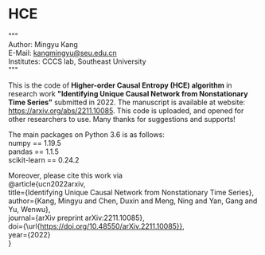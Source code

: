 # HCE
"""  
Author: Mingyu Kang   
E-Mail: kangmingyu@seu.edu.cn   
Institutes: CCCS lab, Southeast University   
"""   

This is the code of **Higher-order Causal Entropy (HCE) algorithm** in research work **"Identifying Unique Causal Network from Nonstationary Time Series"** submitted in 2022. The manuscript is available at website: https://arxiv.org/abs/2211.10085. This code is uploaded, and opened for other researchers to use. Many thanks for suggestions and supports!

The main packages on Python 3.6 is as follows:   
numpy == 1.19.5   
pandas == 1.1.5   
scikit-learn == 0.24.2   

Moreover, please cite this work via  
@article{ucn2022arxiv,  
  title={Identifying Unique Causal Network from Nonstationary Time Series},  
  author={Kang, Mingyu and Chen, Duxin and Meng, Ning and Yan, Gang and Yu, Wenwu},  
  journal={arXiv preprint arXiv:2211.10085},  
  doi={\url{https://doi.org/10.48550/arXiv.2211.10085}},  
  year={2022}  
}  

